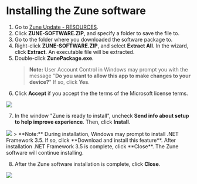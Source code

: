 # Installing the Zune software

1. Go to [Zune Update - RESOURCES](https://www.zuneupdate.com/resources/).
2. Click **ZUNE-SOFTWARE.ZIP**, and specify a folder to save the file to.
3. Go to the folder where you downloaded the software package to.
4. Right-click **ZUNE-SOFTWARE.ZIP**, and select **Extract All**. In the wizard, click **Extract**. An executable file will be extracted.
5. Double-click **ZunePackage.exe**.
   > **Note:** User Account Control in Windows may prompt you with the message "**Do you want to allow this app to make changes to your device?**" If so, click **Yes**.
6. Click **Accept** if you accept the the terms of the Microsoft license terms.
<img src="https://github.com/josh-wong/zune-software-setup/blob/main/images/microsoft_license_accept.png?raw=true" />

7. In the window "Zune is ready to install", uncheck **Send info about setup to help improve experience**. Then, click **Install**.
<img src="https://github.com/josh-wong/zune-software-setup/blob/main/images/zune_software_install.png?raw=true" />
   > **Note:** During installation, Windows may prompt to install .NET Framework 3.5. If so, click **Download and install this feature**. After installation .NET Framework 3.5 is complete, click **Close**. The Zune software will continue installing.

8. After the Zune software installation is complete, click **Close**.
<img src="https://github.com/josh-wong/zune-software-setup/blob/main/images/zune_software_installation_complete.png?raw=true" />